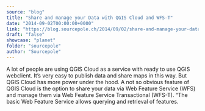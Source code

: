 ```yaml
---
source: "blog"
title: "Share and manage your Data with QGIS Cloud and WFS-T"
date: "2014-09-02T00:00:00+0000"
link: "https://blog.sourcepole.ch/2014/09/02/share-and-manage-your-data-with-qgis-cloud-and-wfs-t/"
draft: "false"
showcase: "planet"
folder: "sourcepole"
author: "Sourcepole"
---
```


A lot of people are using QGIS Cloud as a service with ready to use QGIS webclient. It&rsquo;s very easy to publish data and share maps in this way. But QGIS Cloud has more power under the hood. A not so obvious feature of QGIS Cloud is the option to share your data via Web Feature Service (WFS) and manage them via Web Feature Service Transactional (WFS-T). &ldquo;The basic Web Feature Service allows querying and retrieval of features.
